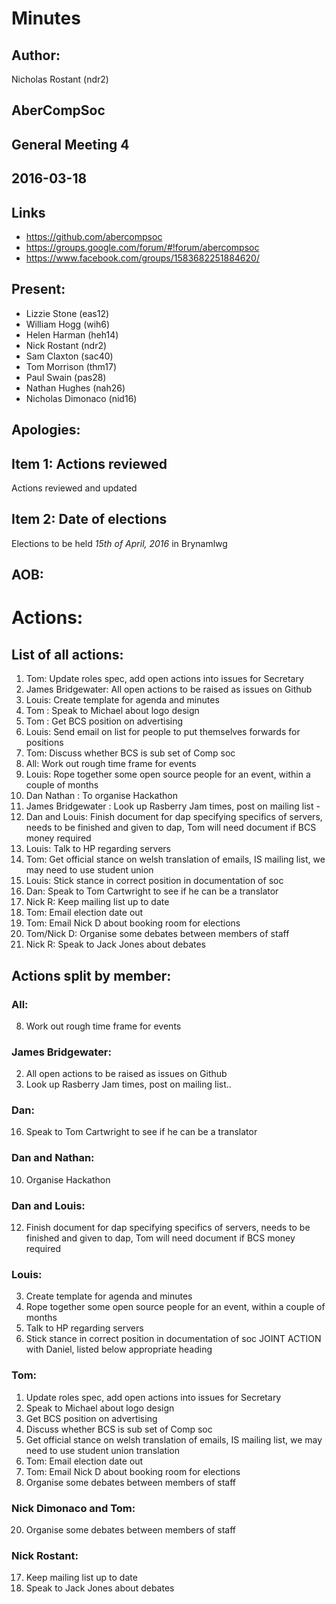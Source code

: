 # Minutes
## Author:
Nicholas Rostant (ndr2)

## AberCompSoc

## General Meeting 4

## 2016-03-18

## Links
- https://github.com/abercompsoc
- https://groups.google.com/forum/#!forum/abercompsoc
- https://www.facebook.com/groups/1583682251884620/

## Present:
- Lizzie Stone (eas12)
- William Hogg (wih6)
- Helen Harman (heh14)
- Nick Rostant (ndr2)
- Sam Claxton (sac40)
- Tom Morrison (thm17)
- Paul Swain (pas28)
- Nathan Hughes (nah26)
- Nicholas Dimonaco (nid16)

## Apologies:

## Item 1: Actions reviewed
Actions reviewed and updated

## Item 2: Date of elections
Elections to be held _15th of April, 2016_ in Brynamlwg

## AOB:

# Actions:
## List of all actions:

1. Tom: Update roles spec, add open actions into issues for Secretary 
2. James Bridgewater: All open actions to be raised as issues on Github
3. Louis: Create template for agenda and minutes 
4. Tom : Speak to Michael about logo design 
5. Tom : Get BCS position on advertising 
6. Louis: Send email on list for people to put themselves forwards for positions
7. Tom: Discuss whether BCS is sub set of Comp soc 
8. All: Work out rough time frame for events
9. Louis: Rope together some open source people for an event, within a couple of months 
10. Dan Nathan : To organise Hackathon 
11. James Bridgewater : Look up Rasberry Jam times, post on mailing list - 
12. Dan and Louis: Finish document for dap specifying specifics of servers, needs to be finished and given to dap, Tom will need document if BCS money required 
13. Louis: Talk to HP regarding servers
14. Tom: Get official stance on welsh translation of emails, IS mailing list, we may need to use student union 
15. Louis: Stick stance in correct position in documentation of soc
16. Dan: Speak to Tom Cartwright to see if he can be a translator 
17. Nick R: Keep mailing list up to date
18. Tom: Email election date out
19. Tom: Email Nick D about booking room for elections
20. Tom/Nick D: Organise some debates between members of staff
21. Nick R: Speak to Jack Jones about debates 

## Actions split by member:

### All:
8. Work out rough time frame for events

### James Bridgewater:
2. All open actions to be raised as issues on Github
11. Look up Rasberry Jam times, post on mailing list..

### Dan:
16. Speak to Tom Cartwright to see if he can be a translator

### Dan and Nathan:
10. Organise Hackathon

### Dan and Louis:
12. Finish document for dap specifying specifics of servers, needs to be finished and given to dap, Tom will need document if BCS money required

### Louis:

3. Create template for agenda and minutes
9. Rope together some open source people for an event, within a couple of months
13. Talk to HP regarding servers
15. Stick stance in correct position in documentation of soc
JOINT ACTION with Daniel, listed below appropriate heading

### Tom:

1. Update roles spec, add open actions into issues for Secretary 
4. Speak to Michael about logo design
5. Get BCS position on advertising
7. Discuss whether BCS is sub set of Comp soc
14. Get official stance on welsh translation of emails, IS mailing list, we may need to use student union translation
18. Tom: Email election date out
19. Tom: Email Nick D about booking room for elections
20. Organise some debates between members of staff

### Nick Dimonaco and Tom:
20. Organise some debates between members of staff

### Nick Rostant:
17. Keep mailing list up to date
21. Speak to Jack Jones about debates 

